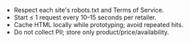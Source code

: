 - Respect each site's robots.txt and Terms of Service.
- Start ≤ 1 request every 10–15 seconds per retailer.
- Cache HTML locally while prototyping; avoid repeated hits.
- Do not collect PII; store only product/price/availability.
